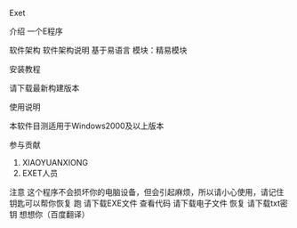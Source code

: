 Exet

介绍
一个E程序

软件架构
软件架构说明
基于易语言
模块：精易模块


安装教程

请下载最新构建版本


使用说明

本软件目测适用于Windows2000及以上版本
 

参与贡献

1.  XIAOYUANXIONG
2.  EXET人员

注意
这个程序不会损坏你的电脑设备，但会引起麻烦，所以请小心使用，请记住
钥匙可以帮你恢复
跑
请下载EXE文件
查看代码
请下载电子文件
恢复
请下载txt密钥
想想你（百度翻译）

